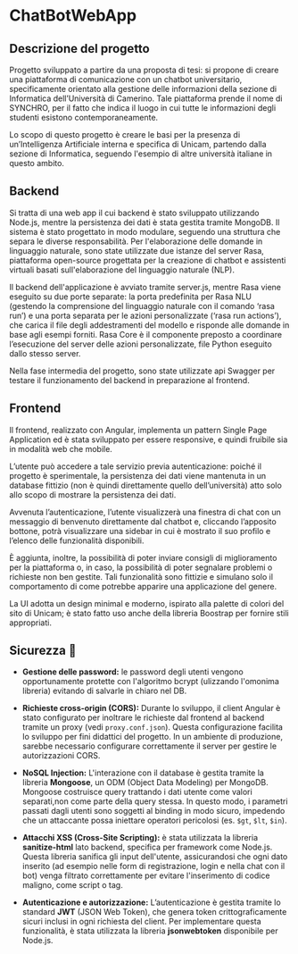 # ChatBotWebApp


## Descrizione del progetto
Progetto sviluppato a partire da una proposta di tesi: si propone di creare una piattaforma di comunicazione con un chatbot universitario, specificamente orientato alla gestione delle informazioni della sezione di Informatica dell’Università di Camerino. Tale piattaforma prende il nome di SYNCHRO, per il fatto che indica il luogo in cui tutte le informazioni degli studenti esistono contemporaneamente.

Lo scopo di questo progetto è creare le basi per la presenza di un’Intelligenza Artificiale interna e specifica di Unicam, partendo dalla sezione di Informatica, seguendo l'esempio di altre università italiane in questo ambito. 

## Backend
Si tratta di una web app il cui backend è stato sviluppato utilizzando Node.js,  mentre la persistenza dei dati è stata gestita tramite MongoDB.
Il sistema è stato progettato in modo modulare, seguendo una struttura che separa le diverse responsabilità. Per l'elaborazione delle domande in linguaggio naturale, sono state utilizzate due istanze del server Rasa, piattaforma open-source progettata per la creazione di chatbot e assistenti virtuali basati sull'elaborazione del linguaggio naturale (NLP).

Il backend dell'applicazione è avviato tramite server.js, mentre Rasa viene eseguito su due porte separate: la porta predefinita per Rasa NLU (gestendo la comprensione del linguaggio naturale con il comando ‘rasa run’) e una porta separata per le azioni personalizzate (‘rasa run actions’), che carica il file degli addestramenti del modello e risponde alle domande in base agli esempi forniti. Rasa Core è il componente preposto a coordinare l’esecuzione del server delle azioni personalizzate, file Python eseguito dallo stesso server.

Nella fase intermedia del progetto, sono state utilizzate api Swagger per testare il funzionamento del backend in preparazione al frontend.


## Frontend
Il frontend, realizzato con Angular, implementa un pattern Single Page Application ed è stata sviluppato per essere responsive, e quindi fruibile sia in modalità web che mobile.

L’utente può accedere a tale servizio previa autenticazione: poiché il progetto è sperimentale, la persistenza dei dati viene mantenuta in un database fittizio (non è quindi direttamente quello dell’università) atto solo allo scopo di mostrare la persistenza dei dati.

Avvenuta l’autenticazione, l’utente visualizzerà una finestra di chat con un messaggio di benvenuto direttamente dal chatbot e, cliccando l’apposito bottone, potrà visualizzare una sidebar in cui è mostrato il suo profilo e l’elenco delle funzionalità disponibili.


È aggiunta, inoltre, la possibilità di poter inviare consigli di miglioramento per la piattaforma o, in caso, la possibilità di poter segnalare problemi o richieste non ben gestite. Tali funzionalità sono fittizie e simulano solo il comportamento di come potrebbe apparire una applicazione del genere.

La UI adotta un design minimal e moderno, ispirato alla palette di colori del sito di Unicam; è stato fatto uso anche della libreria Boostrap per fornire stili appropriati.


## Sicurezza 🔐

- **Gestione delle password:** 
  le password degli utenti vengono opportunamente protette con l'algoritmo bcrypt (ulizzando l'omonima libreria) evitando di salvarle in chiaro nel DB.

- **Richieste cross-origin (CORS):** 
   Durante lo sviluppo, il client Angular è stato configurato per inoltrare le richieste dal frontend al backend tramite un proxy (vedi `proxy.conf.json`).
   Questa configurazione facilita lo sviluppo per fini didattici del progetto. In un ambiente di produzione, sarebbe necessario configurare correttamente il server per gestire le autorizzazioni CORS.

- **NoSQL Injection:**
   L'interazione con il database è gestita tramite la libreria **Mongoose**, un ODM (Object Data Modeling) per MongoDB.
   Mongoose costruisce query trattando i dati utente come valori separati,non come parte della query stessa. In questo modo, i parametri passati dagli utenti sono soggetti al binding in modo sicuro, impedendo che un attaccante possa iniettare operatori pericolosi (es. `$gt`, `$lt`, `$in`).

- **Attacchi XSS (Cross-Site Scripting):**
è stata utilizzata la libreria **sanitize-html** lato backend, specifica per framework come Node.js. Questa libreria sanifica gli input dell'utente, assicurandosi che ogni dato inserito (ad esempio nelle form di registrazione, login e nella chat con il bot) venga filtrato correttamente per evitare l'inserimento di codice maligno, come script o tag.

- **Autenticazione e autorizzazione:**
   L’autenticazione è gestita tramite lo standard **JWT** (JSON Web Token), che genera token crittograficamente sicuri inclusi in ogni richiesta del client.
   Per implementare questa funzionalità, è stata utilizzata la libreria **jsonwebtoken** disponibile per Node.js.

